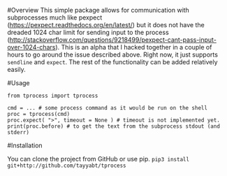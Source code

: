#Overview
This simple package allows for communication with subprocesses much like pexpect (https://pexpect.readthedocs.org/en/latest/) but it does not have the dreaded 1024 char limit for sending input to the process (http://stackoverflow.com/questions/9218499/pexpect-cant-pass-input-over-1024-chars). This is an alpha that I hacked together in a couple of hours to go around the issue described above. Right now, it just supports `sendline` and `expect`. The rest of the functionality can be added relatively easily. 

#Usage
```
from tprocess import tprocess

cmd = ... # some process command as it would be run on the shell
proc = tprocess(cmd)
proc.expect( ">", timeout = None ) # timeout is not implemented yet. 
print(proc.before) # to get the text from the subprocess stdout (and stderr)

```

#Installation

You can clone the project from GitHub or use pip.
`pip3 install git+http://github.com/tayyabt/tprocess`